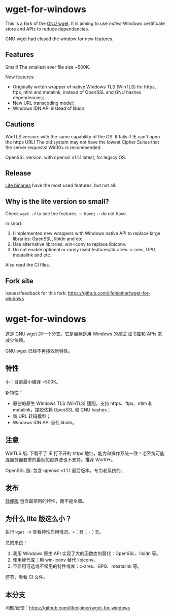 # wget-for-windows

This is a fork of the [GNU wget](README). It is aiming to use *native* Windows certificate store and APIs to reduce dependencies.

GNU wget had closed the window for new features.

## Features

Small! The smallest ever file size ~500K.

New features:
* Originally writen wrapper of native Windows TLS (WinTLS) for https, ftps, ntlm and metalink, instead of OpenSSL and GNU hashes dependencies;
* New URL transcoding model;
* Windows IDN API instead of libidn.

## Cautions

WinTLS version: with the same capability of the OS. It fails if IE can't open the https URL! The old system may not have the lowest Cipher Suites that the server requests! Win10+ is recommended.

OpenSSL version: with openssl v1.1.1 latest, for legacy OS.

## Release

[Lite binaries](https://github.com/lifenjoiner/wget-for-windows/releases) have the most used features, but not all.

## Why is the lite version so small?

Check `wget -V` to see the features. `+`: have; `-`: do not have.

In short:
1. I implemented new wrappers with Windows native API to replace large libraries: OpenSSL, libidn and etc.
2. Use alternative libraries: win-iconv to replace libiconv.
3. Do not enable optional or rarely used features/libraries: c-ares, GPG, meatalink and etc.

Also read the CI files.

## Fork site

Issues/feedback for this fork: https://github.com/lifenjoiner/wget-for-windows


# wget-for-windows

这是 [GNU wget](README) 的一个分支。它是目标是用 Windows 的*原生* 证书库和 APIs 来减少依赖。

GNU wget 已经不再接收新特性。

## 特性

小！目前最小编译 ~500K。

新特性：
* 原创的原生 Windows TLS (WinTLS) 适配，支持 https、ftps、ntlm 和 metalink，摆脱依赖 OpenSSL 和 GNU hashes；
* 新 URL 转码模型；
* Windows IDN API 替代 libidn。

## 注意

WinTLS 版: 下载不了 IE 打不开的 https 地址，能力和操作系统一致！老系统可能连服务器要求的最低加密算法也不支持。推荐 Win10+。

OpenSSL 版: 包含 openssl v1.1.1 最后版本，专为老系统的。

## 发布

[轻便版](https://github.com/lifenjoiner/wget-for-windows/releases) 包含最常用的特性，而不是全部。

## 为什么 lite 版这么小？

执行 `wget -V` 查看特性启用情况。`+`：有；`-`：无。

总的来说：
1. 我用 Windows 原生 API 实现了大的函数库的替代：OpenSSL、libidn 等。
2. 使用替代库：用 win-iconv 替代 libiconv。
3. 不启用可选或不常用的特性或库：c-ares、GPG、meatalink 等。

还有，看看 CI 文件。

## 本分支

问题/反馈：https://github.com/lifenjoiner/wget-for-windows
